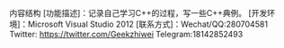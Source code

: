 内容结构
[功能描述]：记录自己学习C++的过程，写一些C++典例。
[开发环境]：Microsoft Visual Studio 2012
[联系方式]：Wechat/QQ:280704581
           Twitter: https://twitter.com/Geekzhiwei
           Telegram:18142852493
